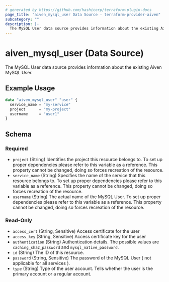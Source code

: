 ```yaml
---
# generated by https://github.com/hashicorp/terraform-plugin-docs
page_title: "aiven_mysql_user Data Source - terraform-provider-aiven"
subcategory: ""
description: |-
  The MySQL User data source provides information about the existing Aiven MySQL User.
---
```


# aiven_mysql_user (Data Source)

The MySQL User data source provides information about the existing Aiven MySQL User.

## Example Usage

```terraform
data "aiven_mysql_user" "user" {
  service_name = "my-service"
  project      = "my-project"
  username     = "user1"
}
```

<!-- schema generated by tfplugindocs -->
## Schema

### Required

- `project` (String) Identifies the project this resource belongs to. To set up proper dependencies please refer to this variable as a reference. This property cannot be changed, doing so forces recreation of the resource.
- `service_name` (String) Specifies the name of the service that this resource belongs to. To set up proper dependencies please refer to this variable as a reference. This property cannot be changed, doing so forces recreation of the resource.
- `username` (String) The actual name of the MySQL User. To set up proper dependencies please refer to this variable as a reference. This property cannot be changed, doing so forces recreation of the resource.

### Read-Only

- `access_cert` (String, Sensitive) Access certificate for the user
- `access_key` (String, Sensitive) Access certificate key for the user
- `authentication` (String) Authentication details. The possible values are `caching_sha2_password` and `mysql_native_password`.
- `id` (String) The ID of this resource.
- `password` (String, Sensitive) The password of the MySQL User ( not applicable for all services ).
- `type` (String) Type of the user account. Tells whether the user is the primary account or a regular account.
